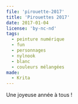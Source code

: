 ```yaml
---
file: 'pirouette-2017'
title: 'Pirouettes 2017'
date: 2017-01-04
license: 'by-nc-nd'
tags:
  - peinture numérique
  - fun
  - personnages
  - nylnook
  - blanc
  - couleurs mélangées
made:
  - Krita
---
```


Une joyeuse année à tous !
